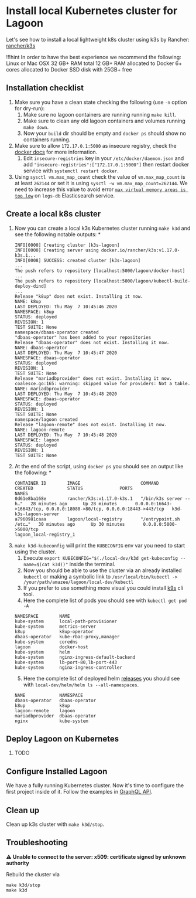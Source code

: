 # Install local Kubernetes cluster for Lagoon

Let's see how to install a local lightweight k8s cluster using
k3s by Rancher: [rancher/k3s](https://github.com/rancher/k3s)

!!!hint
  In order to have the best experience we recommend the following:
  Linux or Mac OSX
  32 GB+ RAM total
  12 GB+ RAM allocated to Docker
  6+ cores allocated to Docker
  SSD disk with 25GB+ free

## Installation checklist
1. Make sure you have a clean state checking the following (use `-n` option for dry-run):
    1. Make sure no lagoon containers are running running `make kill`.
    2. Make sure to clean any old lagoon containers and volumes running `make down`.
    3. Now your `build` dir should be empty and `docker ps` should show no containers running.
2. Make sure to allow `172.17.0.1:5000` as insecure registry, check the [docker docs](https://docs.docker.com/registry/insecure/) for more information.
    1. Edit `insecure-registries` key in your `/etc/docker/daemon.json` and add `"insecure-registries":["172.17.0.1:5000"]` then restart docker service with `systemctl restart docker`.
3. Using `sysctl vm.max_map_count` check the value of `vm.max_map_count` is at least `262144` or set it is using `sysctl -w vm.max_map_count=262144`. We need to increase this value to avoid error [`max virtual memory areas is too low`](https://stackoverflow.com/questions/51445846/elasticsearch-max-virtual-memory-areas-vm-max-map-count-65530-is-too-low-inc/51448773#51448773) on `logs-db` Elasticsearch service.

## Create a local k8s cluster
1. Now you can create a local k3s Kubernetes cluster running `make k3d` and see the following notable outputs:
    *
    ```
    INFO[0000] Creating cluster [k3s-lagoon]
    INFO[0000] Creating server using docker.io/rancher/k3s:v1.17.0-k3s.1...
    INFO[0008] SUCCESS: created cluster [k3s-lagoon]
    ...
    The push refers to repository [localhost:5000/lagoon/docker-host]
    ...
    The push refers to repository [localhost:5000/lagoon/kubectl-build-deploy-dind]
    ...
    Release "k8up" does not exist. Installing it now.
    NAME: k8up
    LAST DEPLOYED: Thu May  7 10:45:46 2020
    NAMESPACE: k8up
    STATUS: deployed
    REVISION: 1
    TEST SUITE: None
    namespace/dbaas-operator created
    "dbaas-operator" has been added to your repositories
    Release "dbaas-operator" does not exist. Installing it now.
    NAME: dbaas-operator
    LAST DEPLOYED: Thu May  7 10:45:47 2020
    NAMESPACE: dbaas-operator
    STATUS: deployed
    REVISION: 1
    TEST SUITE: None
    Release "mariadbprovider" does not exist. Installing it now.
    coalesce.go:165: warning: skipped value for providers: Not a table.
    NAME: mariadbprovider
    LAST DEPLOYED: Thu May  7 10:45:48 2020
    NAMESPACE: dbaas-operator
    STATUS: deployed
    REVISION: 1
    TEST SUITE: None
    namespace/lagoon created
    Release "lagoon-remote" does not exist. Installing it now.
    NAME: lagoon-remote
    LAST DEPLOYED: Thu May  7 10:45:48 2020
    NAMESPACE: lagoon
    STATUS: deployed
    REVISION: 1
    TEST SUITE: None

    ```
2. At the end of the script, using `docker ps` you should see an output like the following:
    *
    ```
    CONTAINER ID        IMAGE                       COMMAND                  CREATED             STATUS              PORTS                                                                     NAMES
    0d61e8ba168e        rancher/k3s:v1.17.0-k3s.1   "/bin/k3s server --h…"   28 minutes ago      Up 28 minutes       0.0.0.0:16643->16643/tcp, 0.0.0.0:18080->80/tcp, 0.0.0.0:18443->443/tcp   k3d-k3s-lagoon-server
    a7960981caaa        lagoon/local-registry       "/entrypoint.sh /etc…"   30 minutes ago      Up 30 minutes       0.0.0.0:5000->5000/tcp                                                    lagoon_local-registry_1

    ```
2. `make k3d-kubeconfig` will print the `KUBECONFIG` env var you need to start using the cluster.
    1. Execute `export KUBECONFIG="$(./local-dev/k3d get-kubeconfig --name=$(cat k3d))"` inside the terminal.
    2. Now you should be able to use the cluster via an already installed `kubectl` or making a symbolic link to `/usr/local/bin/kubectl -> /your/path/amazee/lagoon/local-dev/kubectl`
    3. If you prefer to use something more visual you could install [k9s](https://k9scli.io/topics/install/) cli tool.
    4. Here the complete list of pods you should see with `kubectl get pod -A`
    ```
    NAMESPACE        NAME
    kube-system      local-path-provisioner
    kube-system      metrics-server
    k8up             k8up-operator
    dbaas-operator   kube-rbac-proxy,manager
    kube-system      coredns
    lagoon           docker-host
    kube-system      helm
    kube-system      nginx-ingress-default-backend
    kube-system      lb-port-80,lb-port-443
    kube-system      nginx-ingress-controller
    ```
    5. Here the complete list of deployed helm [releases](https://helm.sh/docs/helm/helm_list/) you should see with `local-dev/helm/helm ls --all-namespaces`.
    ```
    NAME             NAMESPACE
    dbaas-operator 	 dbaas-operator
    k8up           	 k8up
    lagoon-remote  	 lagoon
    mariadbprovider	 dbaas-operator
    nginx          	 kube-system
    ```

## Deploy Lagoon on Kubernetes
1. TODO

## Configure Installed Lagoon

We have a fully running Kubernetes cluster. Now it's time to configure the first project inside of it. Follow the examples in [GraphQL API](graphql_api.md).

## Clean up

Clean up k3s cluster with `make k3d/stop`.


## Troubleshooting

⚠ **Unable to connect to the server: x509: certificate signed by unknown authority**

Rebuild the cluster via
```
make k3d/stop
make k3d
```
